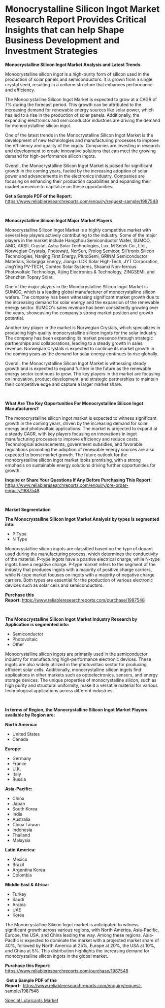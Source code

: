 <p><h1>Monocrystalline Silicon Ingot Market Research Report Provides Critical Insights that can help Shape Business Development and Investment Strategies</h1></p><p><strong>Monocrystalline Silicon Ingot Market Analysis and Latest Trends</strong></p>
<p><p>Monocrystalline silicon ingot is a high-purity form of silicon used in the production of solar panels and semiconductors. It is grown from a single crystal seed, resulting in a uniform structure that enhances performance and efficiency.</p><p>The Monocrystalline Silicon Ingot Market is expected to grow at a CAGR of 7% during the forecast period. This growth can be attributed to the increasing demand for renewable energy sources like solar power, which has led to a rise in the production of solar panels. Additionally, the expanding electronics and semiconductor industries are driving the demand for monocrystalline silicon ingot.</p><p>One of the latest trends in the Monocrystalline Silicon Ingot Market is the development of new technologies and manufacturing processes to improve the efficiency and quality of the ingots. Companies are investing in research and development to create innovative solutions that can meet the growing demand for high-performance silicon ingots.</p><p>Overall, the Monocrystalline Silicon Ingot Market is poised for significant growth in the coming years, fueled by the increasing adoption of solar power and advancements in the electronics industry. Companies are focusing on enhancing their production capabilities and expanding their market presence to capitalize on these opportunities.</p></p>
<p><strong>Get a Sample PDF of the Report:&nbsp;</strong> <a href="https://www.reliableresearchreports.com/enquiry/request-sample/1987548">https://www.reliableresearchreports.com/enquiry/request-sample/1987548</a></p>
<p>&nbsp;</p>
<p><strong>Monocrystalline Silicon Ingot Major Market Players</strong></p>
<p><p>Monocrystalline Silicon Ingot Market is a highly competitive market with several key players actively contributing to the industry. Some of the major players in the market include Hangzhou Semiconductor Wafer, SUMCO, AMG, ARSIL Crystal, Astra Solar Technologies, Lux, M Setek Co., Ltd., Norwegian Crystals, Photowatt, NorSun, Prolog Semicor, Sil'tronix Silicon Technologies, Nanjing First Energy, PlutoSemi, GRINM Semiconductor Materials, Solargiga Energy, Jiangxi LDK Solar High-Tech, JYT Corporation, JingYing PV-TECH, Comtec Solar Systems, Shaanxi Non-ferrous Photovoltaic Technology, Xijing Electronics & Technology, ZINGSEMI, and Shenzhen Topray Solar.</p><p>One of the major players in the Monocrystalline Silicon Ingot Market is SUMCO, which is a leading global manufacturer of monocrystalline silicon wafers. The company has been witnessing significant market growth due to the increasing demand for solar energy and the expansion of the renewable energy sector. SUMCO's sales revenue has been consistently growing over the years, showcasing the company's strong market position and growth potential.</p><p>Another key player in the market is Norwegian Crystals, which specializes in producing high-quality monocrystalline silicon ingots for the solar industry. The company has been expanding its market presence through strategic partnerships and collaborations, leading to a steady growth in sales revenue. Norwegian Crystals is expected to continue its market growth in the coming years as the demand for solar energy continues to rise globally.</p><p>Overall, the Monocrystalline Silicon Ingot Market is witnessing steady growth and is expected to expand further in the future as the renewable energy sector continues to grow. The key players in the market are focusing on innovation, product development, and strategic partnerships to maintain their competitive edge and capture a larger market share.</p></p>
<p>&nbsp;</p>
<p><strong>What Are The Key Opportunities For Monocrystalline Silicon Ingot Manufacturers?</strong></p>
<p><p>The monocrystalline silicon ingot market is expected to witness significant growth in the coming years, driven by the increasing demand for solar energy and photovoltaic applications. The market is projected to expand at a steady CAGR, with key players focusing on innovations in ingot manufacturing processes to improve efficiency and reduce costs. Technological advancements, government subsidies, and favorable regulations promoting the adoption of renewable energy sources are also expected to boost market growth. The future outlook for the monocrystalline silicon ingot market looks promising, with a strong emphasis on sustainable energy solutions driving further opportunities for growth.</p></p>
<p><strong>Inquire or Share Your Questions If Any Before Purchasing This Report:</strong> <a href="https://www.reliableresearchreports.com/enquiry/pre-order-enquiry/1987548">https://www.reliableresearchreports.com/enquiry/pre-order-enquiry/1987548</a></p>
<p>&nbsp;</p>
<p><strong>Market Segmentation</strong></p>
<p><strong>The Monocrystalline Silicon Ingot Market Analysis by types is segmented into:</strong></p>
<p><ul><li>P Type</li><li>N Type</li></ul></p>
<p><p>Monocrystalline silicon ingots are classified based on the type of dopant used during the manufacturing process, which determines the conductivity of the material. P-type ingots have a positive electrical charge, while N-type ingots have a negative charge. P-type market refers to the segment of the industry that produces ingots with a majority of positive charge carriers, while N-type market focuses on ingots with a majority of negative charge carriers. Both types are essential for the production of various electronic devices such as solar cells and semiconductors.</p></p>
<p><strong>Purchase this Report:&nbsp;</strong><a href="https://www.reliableresearchreports.com/purchase/1987548">https://www.reliableresearchreports.com/purchase/1987548</a></p>
<p>&nbsp;</p>
<p><strong>The Monocrystalline Silicon Ingot Market Industry Research by Application is segmented into:</strong></p>
<p><ul><li>Semiconductor</li><li>Photovoltaic</li><li>Other</li></ul></p>
<p><p>Monocrystalline silicon ingots are primarily used in the semiconductor industry for manufacturing high-performance electronic devices. These ingots are also widely utilized in the photovoltaic sector for producing efficient solar cells. Additionally, monocrystalline silicon ingots find applications in other markets such as optoelectronics, sensors, and energy storage devices. The unique properties of monocrystalline silicon, such as high purity and structural uniformity, make it a versatile material for various technological applications across different industries.</p></p>
<p>&nbsp;</p>
<p><strong>In terms of Region, the Monocrystalline Silicon Ingot Market Players available by Region are:</strong></p>
<p>
    <p> <strong> North America: </strong>
        <ul>
            <li>United States</li>
            <li>Canada</li>
        </ul>
        </p> 
    <p> <strong> Europe: </strong>
        <ul>
            <li>Germany</li>
            <li>France</li>
            <li>U.K.</li>
            <li>Italy</li>
            <li>Russia</li>
        </ul>
        </p> 
    <p> <strong> Asia-Pacific: </strong>
        <ul>
            <li>China</li>
            <li>Japan</li>
            <li>South Korea</li>
            <li>India</li>
            <li>Australia</li>
            <li>China Taiwan</li>
            <li>Indonesia</li>
            <li>Thailand</li>
            <li>Malaysia</li>
        </ul>
        </p> 
    <p> <strong> Latin America: </strong>
        <ul>
            <li>Mexico</li>
            <li>Brazil</li>
            <li>Argentina Korea</li>
            <li>Colombia</li>
        </ul>
        </p> 
    <p> <strong> Middle East & Africa: </strong>
        <ul>
            <li>Turkey</li>
            <li>Saudi</li>
            <li>Arabia</li>
            <li>UAE</li>
            <li>Korea</li>
        </ul>
    </p>
    </p>
<p><p>The Monocrystalline Silicon Ingot market is anticipated to witness significant growth across various regions, with North America, Asia-Pacific, Europe, the USA, and China leading the way. Among these regions, Asia-Pacific is expected to dominate the market with a projected market share of 40%, followed by North America at 25%, Europe at 20%, the USA at 10%, and China at 5%. This distribution highlights the increasing demand for monocrystalline silicon ingots in the global market.</p></p>
<p><strong>Purchase this Report: </strong><a href="https://www.reliableresearchreports.com/purchase/1987548">https://www.reliableresearchreports.com/purchase/1987548</a></p>
<p>&nbsp;<strong>Get a Sample PDF of the Report:&nbsp;&nbsp;</strong><a href="https://www.reliableresearchreports.com/enquiry/request-sample/1987548">https://www.reliableresearchreports.com/enquiry/request-sample/1987548</a></p>
<p><strong></strong></p>
<p><p><a href="https://github.com/RichRobinson5/Market-Research-Report-List-4/blob/main/special-lubricants-market.md">Special Lubricants Market</a></p></p>